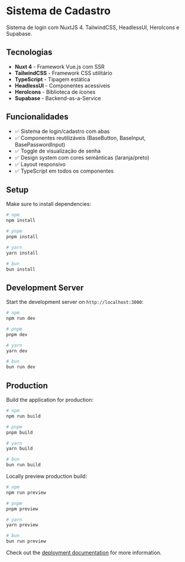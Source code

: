 # Sistema de Cadastro

Sistema de login com NuxtJS 4. TailwindCSS, HeadlessUI, HeroIcons e Supabase.

## Tecnologias

- **Nuxt 4** - Framework Vue.js com SSR
- **TailwindCSS** - Framework CSS utilitário
- **TypeScript** - Tipagem estática
- **HeadlessUI** - Componentes acessíveis
- **HeroIcons** - Biblioteca de ícones
- **Supabase** - Backend-as-a-Service

## Funcionalidades

- ✅ Sistema de login/cadastro com abas
- ✅ Componentes reutilizáveis (BaseButton, BaseInput, BasePasswordInput)
- ✅ Toggle de visualização de senha
- ✅ Design system com cores semânticas (laranja/preto)
- ✅ Layout responsivo
- ✅ TypeScript em todos os componentes

## Setup

Make sure to install dependencies:

```bash
# npm
npm install

# pnpm
pnpm install

# yarn
yarn install

# bun
bun install
```

## Development Server

Start the development server on `http://localhost:3000`:

```bash
# npm
npm run dev

# pnpm
pnpm dev

# yarn
yarn dev

# bun
bun run dev
```

## Production

Build the application for production:

```bash
# npm
npm run build

# pnpm
pnpm build

# yarn
yarn build

# bun
bun run build
```

Locally preview production build:

```bash
# npm
npm run preview

# pnpm
pnpm preview

# yarn
yarn preview

# bun
bun run preview
```

Check out the [deployment documentation](https://nuxt.com/docs/getting-started/deployment) for more information.
